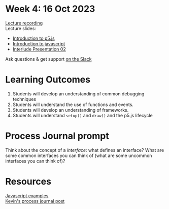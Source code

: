 # Week 4: 16 Oct 2023

[Lecture recording](https://ual.cloud.panopto.eu/Panopto/Pages/Viewer.aspx?id=d7baf5cd-45f6-4209-917f-b08500de4b59)  
Lecture slides:

- [Introduction to p5.js](<Intro to p5.pdf>)
- [Introduction to javascript](<Javascript Intro.pdf>)
- [Interlude Presentation 02](<Interlude Presentation_02 (1).pdf>)

Ask questions & get support [on the Slack](https://ual-cci.slack.com/)

# Learning Outcomes

1. Students will develop an understanding of common debugging techniques
1. Students will understand the use of functions and events.
1. Students will develop an understanding of frameworks.
1. Students will understand `setup()` and `draw()` and the p5.js lifecycle

# Process Journal prompt

Think about the concept of a _interface_: what defines an interface? What are some common interfaces you can think of (what are some uncommon interfaces you can think of)?

# Resources

[Javascript examples](examples)  
[Kevin's process journal post](https://git.arts.ac.uk/pages/kevinlee/process-journal/23-10-20.html)
